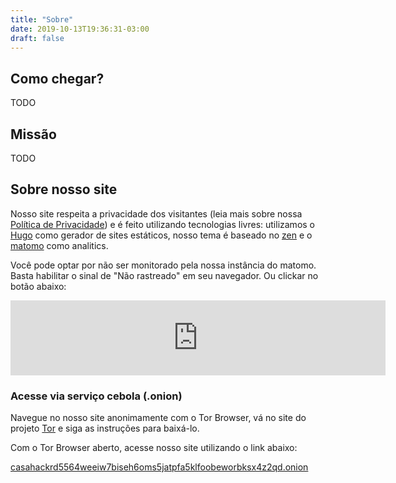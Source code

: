 ```yaml
---
title: "Sobre"
date: 2019-10-13T19:36:31-03:00
draft: false
---
```


<!-- Como chegar -->
<div class="layout_arrive">

## Como chegar?

TODO

</div>
<!-- //Como chegar -->

<!-- Missão -->
<div class="layout_mission">

## Missão

TODO

</div>
<!-- //Missão -->

<!-- Sobre -->
<div class="layout_about">

## Sobre nosso site

Nosso site respeita a privacidade dos visitantes (leia mais sobre nossa [Política de Privacidade](/transparencia/politica-de-privacidade)) e é feito utilizando tecnologias livres: utilizamos o [Hugo](https://gohugo.io/) como gerador de sites estáticos, nosso tema é baseado no [zen](https://github.com/frjo/hugo-theme-zen) e o [matomo](https://matomo.org/) como analitics.

Você pode optar por não ser monitorado pela nossa instância do matomo. Basta habilitar o sinal de "Não rastreado" em seu navegador. Ou clickar no botão abaixo:

<iframe width="600" height="120" style="border: 0;" src="https://stats.casahacker.duckdns.org/index.php?module=CoreAdminHome&action=optOut&language=pt-br"></iframe>

### Acesse via serviço cebola (.onion)

Navegue no nosso site anonimamente com o Tor Browser, vá no site do projeto [Tor](https://www.torproject.org/pt-BR/) e siga as instruções para baixá-lo.

Com o Tor Browser aberto, acesse nosso site utilizando o link abaixo:

[casahackrd5564weeiw7biseh6oms5jatpfa5klfoobeworbksx4z2qd.onion](http://casahackrd5564weeiw7biseh6oms5jatpfa5klfoobeworbksx4z2qd.onion)

</div>
<!-- //Sobre -->